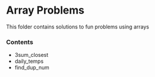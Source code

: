 # Array Problems

This folder contains solutions to fun problems using arrays

### Contents

- 3sum_closest
- daily_temps
- find_dup_num
